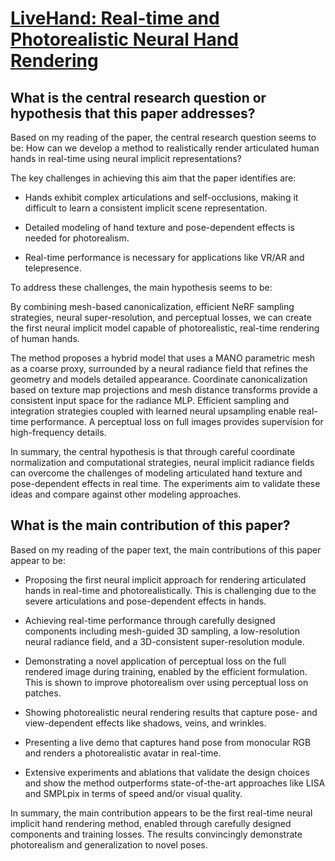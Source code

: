 # [LiveHand: Real-time and Photorealistic Neural Hand Rendering](https://arxiv.org/abs/2302.07672)

## What is the central research question or hypothesis that this paper addresses?

 Based on my reading of the paper, the central research question seems to be: How can we develop a method to realistically render articulated human hands in real-time using neural implicit representations?

The key challenges in achieving this aim that the paper identifies are:

- Hands exhibit complex articulations and self-occlusions, making it difficult to learn a consistent implicit scene representation. 

- Detailed modeling of hand texture and pose-dependent effects is needed for photorealism.

- Real-time performance is necessary for applications like VR/AR and telepresence.

To address these challenges, the main hypothesis seems to be:

By combining mesh-based canonicalization, efficient NeRF sampling strategies, neural super-resolution, and perceptual losses, we can create the first neural implicit model capable of photorealistic, real-time rendering of human hands.

The method proposes a hybrid model that uses a MANO parametric mesh as a coarse proxy, surrounded by a neural radiance field that refines the geometry and models detailed appearance. Coordinate canonicalization based on texture map projections and mesh distance transforms provide a consistent input space for the radiance MLP. Efficient sampling and integration strategies coupled with learned neural upsampling enable real-time performance. A perceptual loss on full images provides supervision for high-frequency details.

In summary, the central hypothesis is that through careful coordinate normalization and computational strategies, neural implicit radiance fields can overcome the challenges of modeling articulated hand texture and pose-dependent effects in real time. The experiments aim to validate these ideas and compare against other modeling approaches.


## What is the main contribution of this paper?

 Based on my reading of the paper text, the main contributions of this paper appear to be:

- Proposing the first neural implicit approach for rendering articulated hands in real-time and photorealistically. This is challenging due to the severe articulations and pose-dependent effects in hands. 

- Achieving real-time performance through carefully designed components including mesh-guided 3D sampling, a low-resolution neural radiance field, and a 3D-consistent super-resolution module.

- Demonstrating a novel application of perceptual loss on the full rendered image during training, enabled by the efficient formulation. This is shown to improve photorealism over using perceptual loss on patches.

- Showing photorealistic neural rendering results that capture pose- and view-dependent effects like shadows, veins, and wrinkles.

- Presenting a live demo that captures hand pose from monocular RGB and renders a photorealistic avatar in real-time.

- Extensive experiments and ablations that validate the design choices and show the method outperforms state-of-the-art approaches like LISA and SMPLpix in terms of speed and/or visual quality.

In summary, the main contribution appears to be the first real-time neural implicit hand rendering method, enabled through carefully designed components and training losses. The results convincingly demonstrate photorealism and generalization to novel poses.
